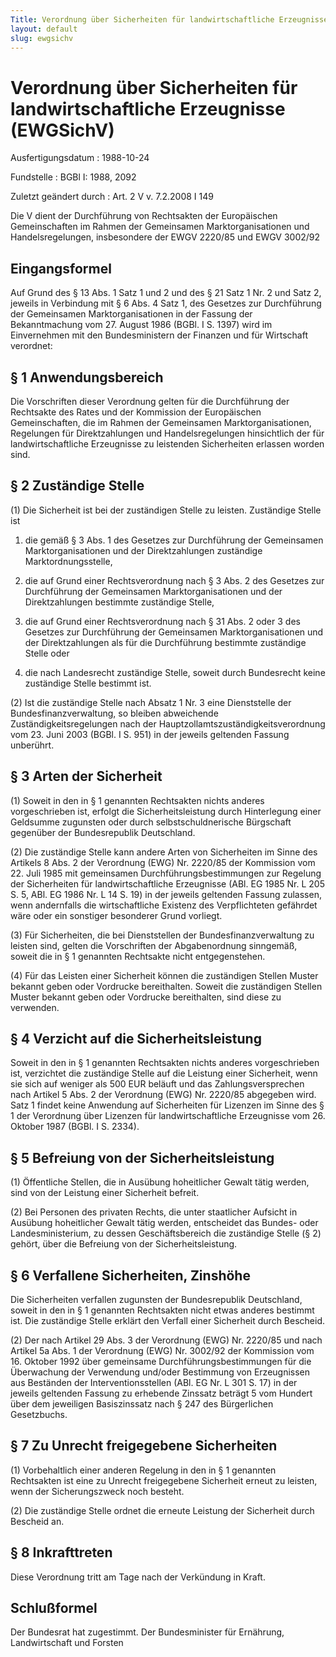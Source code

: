 ```yaml
---
Title: Verordnung über Sicherheiten für landwirtschaftliche Erzeugnisse
layout: default
slug: ewgsichv
---
```


# Verordnung über Sicherheiten für landwirtschaftliche Erzeugnisse (EWGSichV)

Ausfertigungsdatum
:   1988-10-24

Fundstelle
:   BGBl I: 1988, 2092

Zuletzt geändert durch
:   Art. 2 V v. 7.2.2008 I 149

Die V dient der Durchführung von Rechtsakten der Europäischen
Gemeinschaften im Rahmen der Gemeinsamen Marktorganisationen und
Handelsregelungen, insbesondere der EWGV 2220/85 und EWGV 3002/92


## Eingangsformel

Auf Grund des § 13 Abs. 1 Satz 1 und 2 und des § 21 Satz 1 Nr. 2 und
Satz 2, jeweils in Verbindung mit § 6 Abs. 4 Satz 1, des Gesetzes zur
Durchführung der Gemeinsamen Marktorganisationen in der Fassung der
Bekanntmachung vom 27. August 1986 (BGBl. I S. 1397) wird im
Einvernehmen mit den Bundesministern der Finanzen und für Wirtschaft
verordnet:


## § 1 Anwendungsbereich

Die Vorschriften dieser Verordnung gelten für die Durchführung der
Rechtsakte des Rates und der Kommission der Europäischen
Gemeinschaften, die im Rahmen der Gemeinsamen Marktorganisationen,
Regelungen für Direktzahlungen und Handelsregelungen hinsichtlich der
für landwirtschaftliche Erzeugnisse zu leistenden Sicherheiten
erlassen worden sind.


## § 2 Zuständige Stelle

(1) Die Sicherheit ist bei der zuständigen Stelle zu leisten.
Zuständige Stelle ist

1.  die gemäß § 3 Abs. 1 des Gesetzes zur Durchführung der Gemeinsamen
    Marktorganisationen und der Direktzahlungen zuständige
    Marktordnungsstelle,


2.  die auf Grund einer Rechtsverordnung nach § 3 Abs. 2 des Gesetzes zur
    Durchführung der Gemeinsamen Marktorganisationen und der
    Direktzahlungen bestimmte zuständige Stelle,


3.  die auf Grund einer Rechtsverordnung nach § 31 Abs. 2 oder 3 des
    Gesetzes zur Durchführung der Gemeinsamen Marktorganisationen und der
    Direktzahlungen als für die Durchführung bestimmte zuständige Stelle
    oder


4.  die nach Landesrecht zuständige Stelle, soweit durch Bundesrecht keine
    zuständige Stelle bestimmt ist.




(2) Ist die zuständige Stelle nach Absatz 1 Nr. 3 eine Dienststelle
der Bundesfinanzverwaltung, so bleiben abweichende
Zuständigkeitsregelungen nach der
Hauptzollamtszuständigkeitsverordnung vom 23. Juni 2003 (BGBl. I S.
951) in der jeweils geltenden Fassung unberührt.


## § 3 Arten der Sicherheit

(1) Soweit in den in § 1 genannten Rechtsakten nichts anderes
vorgeschrieben ist, erfolgt die Sicherheitsleistung durch Hinterlegung
einer Geldsumme zugunsten oder durch selbstschuldnerische Bürgschaft
gegenüber der Bundesrepublik Deutschland.

(2) Die zuständige Stelle kann andere Arten von Sicherheiten im Sinne
des Artikels 8 Abs. 2 der Verordnung (EWG) Nr. 2220/85 der Kommission
vom 22. Juli 1985 mit gemeinsamen Durchführungsbestimmungen zur
Regelung der Sicherheiten für landwirtschaftliche Erzeugnisse (ABl. EG
1985 Nr. L 205 S. 5, ABl. EG 1986 Nr. L 14 S. 19) in der jeweils
geltenden Fassung zulassen, wenn andernfalls die wirtschaftliche
Existenz des Verpflichteten gefährdet wäre oder ein sonstiger
besonderer Grund vorliegt.

(3) Für Sicherheiten, die bei Dienststellen der Bundesfinanzverwaltung
zu leisten sind, gelten die Vorschriften der Abgabenordnung sinngemäß,
soweit die in § 1 genannten Rechtsakte nicht entgegenstehen.

(4) Für das Leisten einer Sicherheit können die zuständigen Stellen
Muster bekannt geben oder Vordrucke bereithalten. Soweit die
zuständigen Stellen Muster bekannt geben oder Vordrucke bereithalten,
sind diese zu verwenden.


## § 4 Verzicht auf die Sicherheitsleistung

Soweit in den in § 1 genannten Rechtsakten nichts anderes
vorgeschrieben ist, verzichtet die zuständige Stelle auf die Leistung
einer Sicherheit, wenn sie sich auf weniger als 500 EUR beläuft und
das Zahlungsversprechen nach Artikel 5 Abs. 2 der Verordnung (EWG) Nr.
2220/85 abgegeben wird. Satz 1 findet keine Anwendung auf Sicherheiten
für Lizenzen im Sinne des § 1 der Verordnung über Lizenzen für
landwirtschaftliche Erzeugnisse vom 26. Oktober 1987 (BGBl. I S.
2334).


## § 5 Befreiung von der Sicherheitsleistung

(1) Öffentliche Stellen, die in Ausübung hoheitlicher Gewalt tätig
werden, sind von der Leistung einer Sicherheit befreit.

(2) Bei Personen des privaten Rechts, die unter staatlicher Aufsicht
in Ausübung hoheitlicher Gewalt tätig werden, entscheidet das Bundes-
oder Landesministerium, zu dessen Geschäftsbereich die zuständige
Stelle (§ 2) gehört, über die Befreiung von der Sicherheitsleistung.


## § 6 Verfallene Sicherheiten, Zinshöhe

Die Sicherheiten verfallen zugunsten der Bundesrepublik Deutschland,
soweit in den in § 1 genannten Rechtsakten nicht etwas anderes
bestimmt ist. Die zuständige Stelle erklärt den Verfall einer
Sicherheit durch Bescheid.

(2) Der nach Artikel 29 Abs. 3 der Verordnung (EWG) Nr. 2220/85 und
nach Artikel 5a Abs. 1 der Verordnung (EWG) Nr. 3002/92 der Kommission
vom 16. Oktober 1992 über gemeinsame Durchführungsbestimmungen für die
Überwachung der Verwendung und/oder Bestimmung von Erzeugnissen aus
Beständen der Interventionsstellen (ABl. EG Nr. L 301 S. 17) in der
jeweils geltenden Fassung zu erhebende Zinssatz beträgt 5 vom Hundert
über dem jeweiligen Basiszinssatz nach § 247 des Bürgerlichen
Gesetzbuchs.


## § 7 Zu Unrecht freigegebene Sicherheiten

(1) Vorbehaltlich einer anderen Regelung in den in § 1 genannten
Rechtsakten ist eine zu Unrecht freigegebene Sicherheit erneut zu
leisten, wenn der Sicherungszweck noch besteht.

(2) Die zuständige Stelle ordnet die erneute Leistung der Sicherheit
durch Bescheid an.


## § 8 Inkrafttreten

Diese Verordnung tritt am Tage nach der Verkündung in Kraft.


## Schlußformel

Der Bundesrat hat zugestimmt.
Der Bundesminister für Ernährung, Landwirtschaft und Forsten

